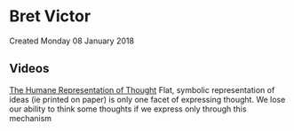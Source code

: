 # Bret Victor
Created Monday 08 January 2018


Videos
------
[The Humane Representation of Thought](https://vimeo.com/115154289)
Flat, symbolic representation of ideas (ie printed on paper) is only one facet of expressing thought. We lose our ability to think some thoughts if we express only through this mechanism

